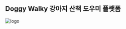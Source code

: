 <h2>Doggy Walky 강아지 산책 도우미 플랫폼</h2>

![logo](https://github.com/user-attachments/assets/0dc0694d-32ce-4f47-bc8f-5a9ade363306)
